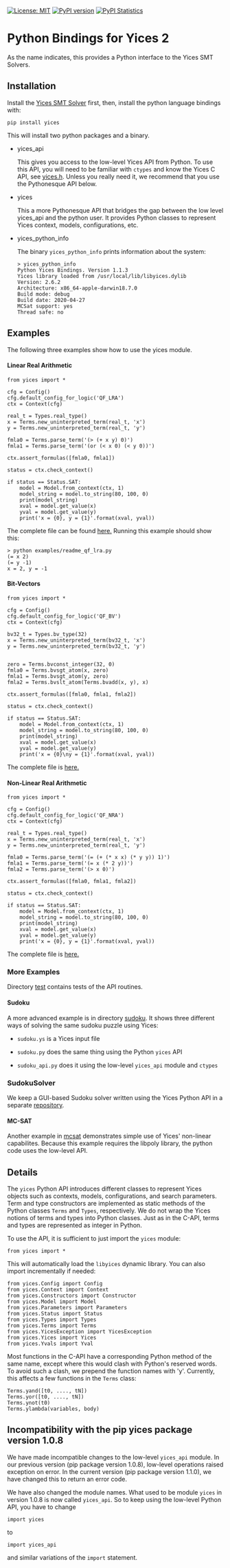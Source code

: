 [![License: MIT](https://img.shields.io/badge/License-MIT-blueviolet.svg)](https://opensource.org/licenses/MIT)
[![PyPI version](https://badge.fury.io/py/yices.svg)](https://badge.fury.io/py/yices)
[![PyPI Statistics](https://img.shields.io/pypi/dm/yices.svg)](https://pypistats.org/packages/yices)

#  Python Bindings for Yices 2

As the name indicates, this provides a Python interface to the Yices SMT Solvers.

## Installation

Install the [Yices SMT Solver](http://yices.csl.sri.com/) first, then, install
the python language bindings with:
```
pip install yices
```

This will install two python packages and a binary.

- yices_api

  This gives you access to the low-level Yices API from Python. To use this API, you will need to be familiar
  with `ctypes`   and know the Yices C API, see [yices.h](https://github.com/SRI-CSL/yices2/blob/master/src/include/yices.h).
  Unless you really need it, we recommend that you use the Pythonesque API below.

- yices

  This a more Pythonesque API that bridges the gap between the low level yices_api and the python user. It provides
  Python classes to represent Yices context, models, configurations, etc.

- yices_python_info

  The binary `yices_python_info` prints information about the system:

  ```
  > yices_python_info
  Python Yices Bindings. Version 1.1.3
  Yices library loaded from /usr/local/lib/libyices.dylib
  Version: 2.6.2
  Architecture: x86_64-apple-darwin18.7.0 
  Build mode: debug
  Build date: 2020-04-27
  MCSat support: yes
  Thread safe: no
  ```

##  Examples

The following three examples show how to use the yices module.

#### Linear Real Arithmetic

```
from yices import *

cfg = Config()
cfg.default_config_for_logic('QF_LRA')
ctx = Context(cfg)

real_t = Types.real_type()
x = Terms.new_uninterpreted_term(real_t, 'x')
y = Terms.new_uninterpreted_term(real_t, 'y')

fmla0 = Terms.parse_term('(> (+ x y) 0)')
fmla1 = Terms.parse_term('(or (< x 0) (< y 0))')

ctx.assert_formulas([fmla0, fmla1])

status = ctx.check_context()

if status == Status.SAT:
    model = Model.from_context(ctx, 1)
    model_string = model.to_string(80, 100, 0)
    print(model_string)
    xval = model.get_value(x)
    yval = model.get_value(y)
    print('x = {0}, y = {1}'.format(xval, yval))
```
The complete file can be found [here.](https://github.com/SRI-CSL/yices2_python_bindings/blob/master/examples/readme_qf_lra.py)
Running this example should show this:

```
> python examples/readme_qf_lra.py
(= x 2)
(= y -1)
x = 2, y = -1
```

#### Bit-Vectors

```
from yices import *

cfg = Config()
cfg.default_config_for_logic('QF_BV')
ctx = Context(cfg)

bv32_t = Types.bv_type(32)
x = Terms.new_uninterpreted_term(bv32_t, 'x')
y = Terms.new_uninterpreted_term(bv32_t, 'y')


zero = Terms.bvconst_integer(32, 0)
fmla0 = Terms.bvsgt_atom(x, zero)
fmla1 = Terms.bvsgt_atom(y, zero)
fmla2 = Terms.bvslt_atom(Terms.bvadd(x, y), x)

ctx.assert_formulas([fmla0, fmla1, fmla2])

status = ctx.check_context()

if status == Status.SAT:
    model = Model.from_context(ctx, 1)
    model_string = model.to_string(80, 100, 0)
    print(model_string)
    xval = model.get_value(x)
    yval = model.get_value(y)
    print('x = {0}\ny = {1}'.format(xval, yval))

```
The complete file is [here.](https://github.com/SRI-CSL/yices2_python_bindings/blob/master/examples/readme_qf_bv.py)

#### Non-Linear Real Arithmetic

```
from yices import *

cfg = Config()
cfg.default_config_for_logic('QF_NRA')
ctx = Context(cfg)

real_t = Types.real_type()
x = Terms.new_uninterpreted_term(real_t, 'x')
y = Terms.new_uninterpreted_term(real_t, 'y')

fmla0 = Terms.parse_term('(= (+ (* x x) (* y y)) 1)')
fmla1 = Terms.parse_term('(= x (* 2 y))')
fmla2 = Terms.parse_term('(> x 0)')

ctx.assert_formulas([fmla0, fmla1, fmla2])

status = ctx.check_context()

if status == Status.SAT:
    model = Model.from_context(ctx, 1)
    model_string = model.to_string(80, 100, 0)
    print(model_string)
    xval = model.get_value(x)
    yval = model.get_value(y)
    print('x = {0}, y = {1}'.format(xval, yval))
```
The complete file is [here.](https://github.com/SRI-CSL/yices2_python_bindings/blob/master/examples/readme_qf_nra.py)

### More Examples

Directory [test](https://github.com/SRI-CSL/yices2_python_bindings/tree/master/test)
contains tests of the API routines.

#### Sudoku

A more advanced example is in directory [sudoku](https://github.com/SRI-CSL/yices2_python_bindings/tree/master/examples/sudoku).
It shows three different ways of solving the same sudoku puzzle using Yices:

- `sudoku.ys` is a Yices input file

- `sudoku.py` does the same thing using the Python `yices` API

- `sudoku_api.py` does it using the low-level `yices_api` module and `ctypes`

### SudokuSolver

We keep a GUI-based Sudoku solver written using the Yices Python API in a separate
[repository](https://github.com/SRI-CSL/SudokuSolver).

#### MC-SAT

Another example in [mcsat](https://github.com/SRI-CSL/yices2_python_bindings/tree/master/examples/mcsat)
demonstrates simple use of Yices' non-linear capabilites. Because this example requires the libpoly library,
the python code uses the low-level API.


## Details

The `yices` Python API introduces different classes to represent Yices objects such as
contexts, models, configurations, and search parameters. Term and type constructors are
implemented as static methods of the Python classes `Terms` and `Types`, respectively.
We do not wrap the Yices notions of terms and types into Python classes. Just as in the C-API,
terms and types are represented as integer in Python.

To use the API, it is sufficient to just import the `yices` module:
```
from yices import *
```
This will automatically load the `libyices` dynamic library.
You can also import incrementally if needed:
```
from yices.Config import Config
from yices.Context import Context
from yices.Constructors import Constructor
from yices.Model import Model
from yices.Parameters import Parameters
from yices.Status import Status
from yices.Types import Types
from yices.Terms import Terms
from yices.YicesException import YicesException
from yices.Yices import Yices
from yices.Yvals import Yval
```


Most functions in the C-API have a corresponding Python method of the same name, except
where this would clash with Python's reserved words. To avoid such a clash, we prepend the
function names with 'y'. Currently, this affects a few functions in the `Terms` class:
```
Terms.yand([t0, ...., tN])
Terms.yor([t0, ...., tN])
Terms.ynot(t0)
Terms.ylambda(variables, body)
```


## Incompatibility with the pip yices package version 1.0.8

We have made incompatible changes to the low-level `yices_api` module. In our previous version
(pip package version 1.0.8), low-level operations raised exception on error. In the current
version (pip package version 1.1.0), we have changed this to return an error code.

We have also changed the module names. What used to be module `yices` in version 1.0.8 is
now called `yices_api`. So to keep using the low-level Python API, you have to change
```
import yices
```
to
```
import yices_api
```
and similar variations of the `import` statement.
